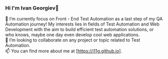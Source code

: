 ### Hi I'm Ivan Georgiev👋
🌱 I’m currently focus on Front - End Test Automation as a last step of my QA Automation journey! My interests lies in fields of Test Automation and Web Development with the aim to build efficient test automation solutions, or who knows, maybe one day even develop cool web applications.  
👯 I’m looking to collaborate on any project or topic related to Test Automation.  
📫 You can find more about me at [https://i11g.github.io].
 
<!--
**i11g/i11g** is a ✨ _special_ ✨ repository because its `README.md` (this file) appears on your GitHub profile.

Here are some ideas to get you started:

-  I’m currently working on Web Development and Java Script 
- 🌱 I’m currently learning Front - End Test Automation
- 👯 I’m looking to collaborate on any project or topic related to Test Automation 
- 🔭🤔 I’m looking for help with 
- 💬 Ask me about ...
- 📫 How to reach me: https//i11g.github.io
- 😄 Pronouns: ...
- ⚡ Fun fact: ...
-->
